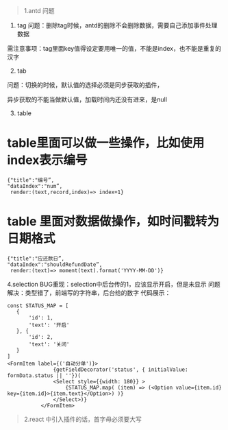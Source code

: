 >1.antd 问题

1. tag
  问题：删除tag时候，antd的删除不会删除数据，需要自己添加事件处理数据
  
  需注意事项：tag里面key值得设定要用唯一的值，不能是index，也不能是重复的汉字
  
2. tab 

  问题：切换的时候，默认值的选择必须是同步获取的插件，
  
  异步获取的不能当做默认值，加载时间内还没有进来，是null
  
3. table
  # table里面可以做一些操作，比如使用index表示编号
 ```
 {"title":"编号”,
 "dataIndex":"num”,
  render:(text,record,index)=> index+1}
 ```
 # table 里面对数据做操作，如时间戳转为日期格式
 ```
 {"title":"应还款日”,
 "dataIndex":"shouldRefundDate”,
  render:(text)=> moment(text).format('YYYY-MM-DD')}
 ```
 
 4.selection 
 BUG重现：selection中后台传的1，应该显示开启，但是未显示
 问题解决：类型错了，前端写的字符串，后台给的数字
 代码展示：
 ```
 const STATUS_MAP = [
    {
        'id': 1,
        'text': '开启'
    }, {
        'id': 2,
        'text': '关闭'
    }
]
<FormItem label={('自动分单')}>
                {getFieldDecorator('status', { initialValue: formData.status || ''})(
                <Select style={{width: 180}} >
                    {STATUS_MAP.map( (item) => (<Option value={item.id} key={item.id}>{item.text}</Option>) )}
                </Select>)}
            </FormItem>
 ```
 
>2.react 中引入插件的话，首字母必须要大写

